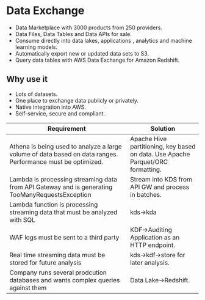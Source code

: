 # Data Exchange 

- Data Marketplace with 3000 products from 250 providers.
- Data Files, Data Tables and Data APIs for sale.
- Consume directly into data lakes, applications , analytics and machine learning models.
- Automatically export new or updated data sets to S3.
- Query data tables with AWS Data Exchange for Amazon Redshift.


## Why use it

- Lots of datasets.
- One place to exchange data publicly or privately.
- Native integration into AWS.
- Self-service, secure and compliant.


| Requirement | Solution |
| --- | --- |
|Athena is being used to analyze a large volume of data based on data ranges. Performance must be optimized.|Apache Hive partitioning, key based on data. Use Apache Parquet/ORC formatting.|
|Lambda is processing streaming data from API Gateway and is generating TooManyRequestsException|Stream into KDS from API GW and process in batches.|
|Lambda function is processing streaming data that must be analyzed with SQL|kds->kda|
|WAF logs must be sent to a third party|KDF->Auditing Application as an HTTP endpoint.|
|Real time streaming data must be stored for future analysis|kds->kdf->store for later analysis.|
|Company runs several prodcution databases and wants complex queries against them|Data Lake->Redshift.|